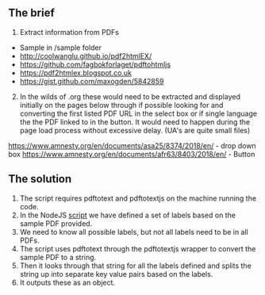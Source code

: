 ## The brief

1. Extract information from PDFs
* Sample in /sample folder
* http://coolwanglu.github.io/pdf2htmlEX/
* https://github.com/fagbokforlaget/pdftohtmljs
* https://pdf2htmlex.blogspot.co.uk
* https://gist.github.com/maxogden/5842859

2. In the wilds of .org these would need to be extracted and displayed initially on the pages below through if possible looking for and converting the first listed PDF URL in the select box or if single language the the PDF linked to in the button.  It would need to happen during the page load process without excessive delay.  (UA's are quite small files)

https://www.amnesty.org/en/documents/asa25/8374/2018/en/ - drop down box
https://www.amnesty.org/en/documents/afr63/8403/2018/en/ - Button


## The solution

1. The script requires pdftotext and pdftotextjs on the machine running the code.
2. In the NodeJS [script](/pdfto-text-alternative.js) we have defined a set of labels based on the sample PDF provided.
3. We need to know all possible labels, but not all labels need to be in all PDFs.
4. The script uses pdftotext through the pdftotextjs wrapper to convert the sample PDF to a string.
5. Then it looks through that string for all the labels defined and splits the string up into separate key value pairs based on the labels.
6. It outputs these as an object.

